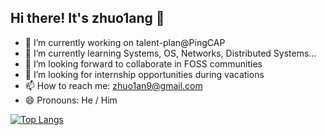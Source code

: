 ## Hi there! It's zhuo1ang 👋

- 🔭 I’m currently working on talent-plan@PingCAP
- 🌱 I’m currently learning Systems, OS, Networks, Distributed Systems...
- 👯 I’m looking forward to collaborate in FOSS communities
- 🤔 I’m looking for internship opportunities during vacations
- 📫 How to reach me: zhuo1an9@gmail.com
- 😄 Pronouns: He / Him
<!-- - ⚡ Fun fact: ... -->

[![Top Langs](https://github-readme-stats.vercel.app/api/top-langs/?username=zhuo1angT&hide=javascript,html&layout=compact)](https://github.com/anuraghazra/github-readme-stats)
